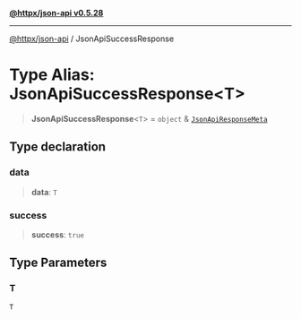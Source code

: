 [**@httpx/json-api v0.5.28**](../README.md)

***

[@httpx/json-api](../README.md) / JsonApiSuccessResponse

# Type Alias: JsonApiSuccessResponse\<T\>

> **JsonApiSuccessResponse**\<`T`\> = `object` & [`JsonApiResponseMeta`](JsonApiResponseMeta.md)

## Type declaration

### data

> **data**: `T`

### success

> **success**: `true`

## Type Parameters

### T

`T`

